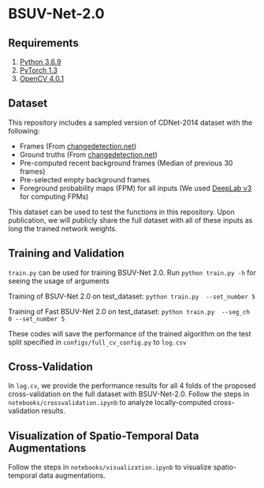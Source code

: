 # BSUV-Net-2.0

## Requirements
1. [Python 3.6.9](https://www.python.org/)
2. [PyTorch 1.3](https://pytorch.org/)
3. [OpenCV 4.0.1](https://opencv.org/releases/)

## Dataset
This repository includes a sampled version of CDNet-2014 dataset with the following: 
* Frames (From [changedetection.net](http://changedetection.net/))
* Ground truths (From [changedetection.net](http://changedetection.net/))
* Pre-computed recent background frames (Median of previous 30 frames)
* Pre-selected empty background frames
* Foreground probability maps (FPM) for all inputs (We used [DeepLab v3](https://github.com/tensorflow/models/tree/master/research/deeplab) for computing FPMs)

This dataset can be used to test the functions in this repository. Upon publication, we will publicly share the full dataset with all of these inputs as long the trained network weights.

## Training and Validation
`train.py` can be used for training BSUV-Net 2.0. Run `python train.py -h` for seeing the usage of arguments

Training of BSUV-Net 2.0 on test_dataset: 
`python train.py  --set_number 5`

Training of Fast BSUV-Net 2.0 on test_dataset:
`python train.py  --seg_ch 0 --set_number 5`

These codes will save the performance of the trained algorithm on the test split specified in `configs/full_cv_config.py` to `log.csv`

## Cross-Validation
In `log.cv`, we provide the performance results for all 4 folds of the proposed cross-validation on the full dataset with BSUV-Net-2.0.
Follow the steps in `notebooks/crossvalidation.ipynb` to analyze locally-computed cross-validation results.

## Visualization of Spatio-Temporal Data Augmentations
Follow the steps in `notebooks/visualization.ipynb` to visualize spatio-temporal data augmentations.
